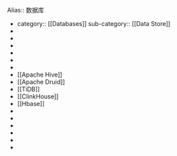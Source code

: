 Alias:: 数据库

- category:: [[Databases]]
  sub-category:: [[Data Store]]
-
-
-
-
-
-
- [[Apache Hive]]
- [[Apache Druid]]
- [[TiDB]]
- [[ClinkHouse]]
- [[Hbase]]
-
-
-
-
-
-